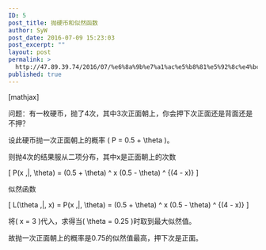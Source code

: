 ```yaml
---
ID: 5
post_title: 抛硬币和似然函数
author: SyW
post_date: 2016-07-09 15:23:03
post_excerpt: ""
layout: post
permalink: >
  http://47.89.39.74/2016/07/%e6%8a%9b%e7%a1%ac%e5%b8%81%e5%92%8c%e4%bc%bc%e7%84%b6%e5%87%bd%e6%95%b0/
published: true
---
```

[mathjax]

<span lang="zh-CN">问题：有一枚硬币，抛了</span><span lang="en-US">4</span><span lang="zh-CN">次，其中</span><span lang="en-US">3</span><span lang="zh-CN">次正面朝上，你会押下次正面还是背面还是不押？</span>

<span lang="zh-CN">设此硬币抛一次正面朝上的概率</span><span lang="en-US"> \( P = 0.5 + \theta \)。</span>

<span lang="zh-CN">则抛</span><span lang="en-US">4</span><span lang="zh-CN">次的结果服从</span><span lang="zh-CN">二项分布，其中x是正面朝上的次数</span>

<span lang="zh-CN"> \[ P(x \,|\, \theta) = (0.5 + \theta) ^ x (0.5 - \theta) ^ {(4 - x)} \]</span>

<span lang="zh-CN">似然函数 </span>

<span lang="zh-CN">\[ L(\theta \,|\, x) = P(x \,|\, \theta) = (0.5 + \theta) ^ x (0.5 - \theta) ^ {(4 - x)} \]</span>

<span lang="zh-CN">将\( x = 3 \)</span><span lang="zh-CN">代入，求得当</span><span lang="en-US">\( \theta = 0.25 \)</span><span lang="zh-CN">时取到最大似然值。</span>

<span lang="zh-CN">故抛一次正面朝上的概率是</span><span lang="en-US">0.75</span><span lang="zh-CN">的似然值最高，押下次是正面。</span>